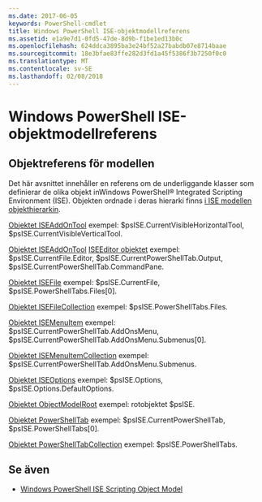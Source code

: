 ```yaml
---
ms.date: 2017-06-05
keywords: PowerShell-cmdlet
title: Windows PowerShell ISE-objektmodellreferens
ms.assetid: e1a9e7d1-0fd5-47de-8d9b-f1be1ed13b0c
ms.openlocfilehash: 624ddca3895ba3e24bf52a27babdb07e8714baae
ms.sourcegitcommit: 18e3bfae83ffe282d3fd1a45f5386f3b7250f0c0
ms.translationtype: MT
ms.contentlocale: sv-SE
ms.lasthandoff: 02/08/2018
---
```

# <a name="windows-powershell-ise-object-model-reference"></a>Windows PowerShell ISE-objektmodellreferens
  
## <a name="object-model-reference"></a>Objektreferens för modellen
 Det här avsnittet innehåller en referens om de underliggande klasser som definierar de olika objekt inWindows PowerShell® Integrated Scripting Environment (ISE). Objekten ordnade i deras hierarki finns [i ISE modellen objekthierarkin](The-ISE-Object-Model-Hierarchy.md).

 [Objektet ISEAddOnTool](The-ISEAddOnTool-Object.md) exempel: $psISE.CurrentVisibleHorizontalTool, $psISE.CurrentVisibleVerticalTool.

 [Objektet ISEAddOnTool](The-ISEAddOnTool-Object.md) [ISEEditor objektet](The-ISEEditor-Object.md) exempel: $psISE.CurrentFile.Editor, $psISE.CurrentPowerShellTab.Output, $psISE.CurrentPowerShellTab.CommandPane.

 [Objektet ISEFile](The-ISEFile-Object.md) exempel: $psISE.CurrentFile, $psISE.PowerShellTabs.Files\[0\].

 [Objektet ISEFileCollection](The-ISEFileCollection-Object.md) exempel: $psISE.PowerShellTabs.Files.

 [Objektet ISEMenuItem](The-ISEMenuItem-Object.md) exempel: $psISE.CurrentPowerShellTab.AddOnsMenu, $psISE.CurrentPowerShellTab.AddOnsMenu.Submenus\[0\].

 [Objektet ISEMenuItemCollection](The-ISEMenuItemCollection-Object.md) exempel: $psISE.CurrentPowerShellTab.AddOnsMenu.Submenus.

 [Objektet ISEOptions](The-ISEOptions-Object.md) exempel: $psISE.Options, $psISE.Options.DefaultOptions.

 [Objektet ObjectModelRoot](The-ObjectModelRoot-Object.md) exempel: rotobjektet $psISE.

 [Objektet PowerShellTab](The-PowerShellTab-Object.md) exempel: $psISE.CurrentPowerShellTab, $psISE.PowerShellTabs\[0\].

 [Objektet PowerShellTabCollection](The-PowerShellTabCollection-Object.md) exempel: $psISE.PowerShellTabs.

## <a name="see-also"></a>Se även
- [Windows PowerShell ISE Scripting Object Model](The-Windows-PowerShell-ISE-Scripting-Object-Model.md)
